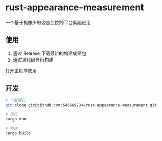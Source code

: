 # rust-appearance-measurement

一个基于摄像头的姿态监控跨平台桌面应用



## 使用

1. 通过 Release 下载最新的构建成果包 
2. 通过源代码自行构建 

打开主程序使用


## 开发

```bash
# 下载源码
git clone git@github.com:546669204/rust-appearance-measurement.git

# 运行
cargo run

# 构建
cargo build
```


